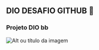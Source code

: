## DIO DESAFIO GITHUB 🚀

### Projeto DIO bb
![Alt ou título da imagem](https://image.api.playstation.com/trophy/np/NPWR16225_00_006906B876F2390DAAF9A6AA80D6761A6F43F4F2E5/5A04F194DCD83162DABF869668414796E7DAEF0C.PNG)
